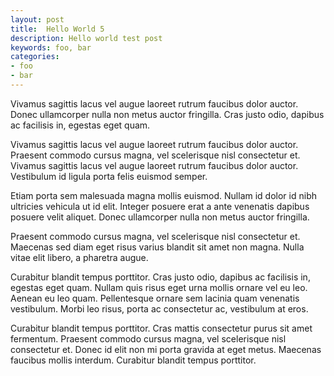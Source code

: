 ```yaml
---
layout: post
title:  Hello World 5
description: Hello world test post
keywords: foo, bar
categories: 
- foo
- bar
---
```


Vivamus sagittis lacus vel augue laoreet rutrum faucibus dolor auctor. Donec ullamcorper nulla non metus auctor fringilla. Cras justo odio, dapibus ac facilisis in, egestas eget quam. 

Vivamus sagittis lacus vel augue laoreet rutrum faucibus dolor auctor. Praesent commodo cursus magna, vel scelerisque nisl consectetur et. Vivamus sagittis lacus vel augue laoreet rutrum faucibus dolor auctor. Vestibulum id ligula porta felis euismod semper. 

Etiam porta sem malesuada magna mollis euismod. Nullam id dolor id nibh ultricies vehicula ut id elit. Integer posuere erat a ante venenatis dapibus posuere velit aliquet. Donec ullamcorper nulla non metus auctor fringilla. 

Praesent commodo cursus magna, vel scelerisque nisl consectetur et. Maecenas sed diam eget risus varius blandit sit amet non magna. Nulla vitae elit libero, a pharetra augue. 

Curabitur blandit tempus porttitor. Cras justo odio, dapibus ac facilisis in, egestas eget quam. Nullam quis risus eget urna mollis ornare vel eu leo. Aenean eu leo quam. Pellentesque ornare sem lacinia quam venenatis vestibulum. Morbi leo risus, porta ac consectetur ac, vestibulum at eros. 

Curabitur blandit tempus porttitor. Cras mattis consectetur purus sit amet fermentum. Praesent commodo cursus magna, vel scelerisque nisl consectetur et. Donec id elit non mi porta gravida at eget metus. Maecenas faucibus mollis interdum. Curabitur blandit tempus porttitor.